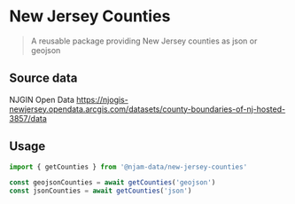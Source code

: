 # New Jersey Counties

> A reusable package providing New Jersey counties as json or geojson

## Source data
NJGIN Open Data https://njogis-newjersey.opendata.arcgis.com/datasets/county-boundaries-of-nj-hosted-3857/data

## Usage

```js
import { getCounties } from '@njam-data/new-jersey-counties'

const geojsonCounties = await getCounties('geojson')
const jsonCounties = await getCounties('json')
```

